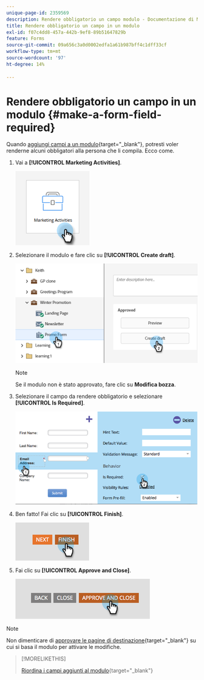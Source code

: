 ```yaml
---
unique-page-id: 2359569
description: Rendere obbligatorio un campo modulo - Documentazione di Marketo - Documentazione del prodotto
title: Rendere obbligatorio un campo in un modulo
exl-id: f07c4dd8-457a-442b-9ef8-89b51647829b
feature: Forms
source-git-commit: 09a656c3a0d0002edfa1a61b987bff4c1dff33cf
workflow-type: tm+mt
source-wordcount: '97'
ht-degree: 14%

---
```


# Rendere obbligatorio un campo in un modulo {#make-a-form-field-required}

Quando [aggiungi campi a un modulo](/help/marketo/product-docs/demand-generation/forms/creating-a-form/add-a-field-to-a-form.md){target="_blank"}, potresti voler renderne alcuni obbligatori alla persona che li compila. Ecco come.

1. Vai a **[!UICONTROL Marketing Activities]**.

   ![](assets/make-a-form-field-required-1.png)

1. Selezionare il modulo e fare clic su **[!UICONTROL Create draft]**.

   ![](assets/make-a-form-field-required-2.png)

   >[!NOTE]
   >
   >Se il modulo non è stato approvato, fare clic su **Modifica bozza**.

1. Selezionare il campo da rendere obbligatorio e selezionare **[!UICONTROL Is Required]**.

   ![](assets/make-a-form-field-required-3.png)

1. Ben fatto! Fai clic su **[!UICONTROL Finish]**.

   ![](assets/make-a-form-field-required-4.png)

1. Fai clic su **[!UICONTROL Approve and Close]**.

   ![](assets/make-a-form-field-required-5.png)

>[!NOTE]
>
>Non dimenticare di [approvare le pagine di destinazione](/help/marketo/product-docs/demand-generation/landing-pages/understanding-landing-pages/approve-unapprove-or-delete-a-landing-page.md){target="_blank"} su cui si basa il modulo per attivare le modifiche.

>[!MORELIKETHIS]
>
>[Riordina i campi aggiunti al modulo](/help/marketo/product-docs/demand-generation/forms/form-fields/reorder-fields-in-a-form.md){target="_blank"}
